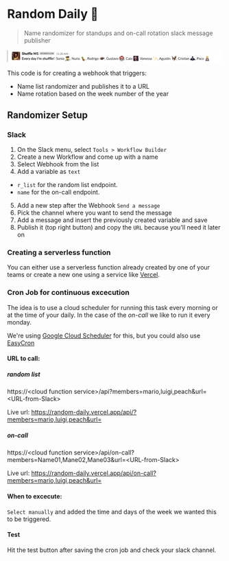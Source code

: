 # Random Daily 🌅
> Name randomizer for standups and on-call rotation slack message publisher

![random-list](random-daily.png)

This code is for creating a webhook that triggers:
* Name list randomizer and publishes it to a URL
* Name rotation based on the week number of the year

## Randomizer Setup

### Slack 
1. On the Slack menu, select `Tools > Workflow Builder`
2. Create a new Workflow and come up with a name
3. Select Webhook from the list
4. Add a variable as `text`
  - `r_list` for the random list endpoint.
  - `name` for the on-call endpoint.
5. Add a new step after the Webhook `Send a message`
6. Pick the channel where you want to send the message
7. Add a message and insert the previously created variable and save
8. Publish it (top right button) and copy the `URL` because you'll need it later on

### Creating a serverless function
You can either use a serverless function already created by one of your teams or create a new one using a service like [Vercel](https://vercel.com/docs/serverless-functions/introduction).

### Cron Job for continuous excecution
The idea is to use a cloud scheduler for running this task every morning or at the time of your daily. In the case of the _on-call_ we like to run it every monday.

We're using [Google Cloud Scheduler](https://console.cloud.google.com/cloudscheduler) for this, but you could also use [EasyCron](https://www.easycron.com/)

#### URL to call:

##### random list

https://\<cloud function service>/api?members=mario,luigi,peach&url=\<URL-from-Slack>

Live url: https://random-daily.vercel.app/api/?members=mario,luigi,peach&url=

##### on-call

https://\<cloud function service>/api/on-call?members=Name01,Mane02,Mane03&url=\<URL-from-Slack>

Live url: https://random-daily.vercel.app/api/on-call?members=mario,luigi,peach&url=

#### When to excecute:
`Select manually` and added the time and days of the week we wanted this to be triggered.

#### Test
Hit the test button after saving the cron job and check your slack channel.
